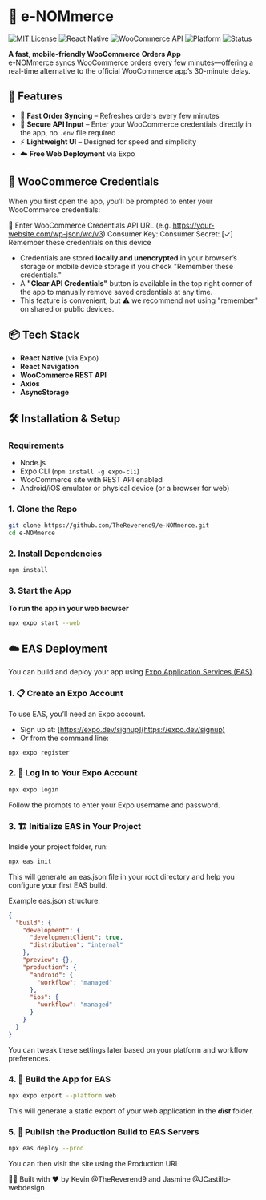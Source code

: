 # 🛒 e-NOMmerce

[![MIT License](https://img.shields.io/badge/license-MIT-blue.svg)](LICENSE)
![React Native](https://img.shields.io/badge/built%20with-React%20Native-61DAFB)
![WooCommerce API](https://img.shields.io/badge/woocommerce-api-orange)
![Platform](https://img.shields.io/badge/platform-android%20%7C%20ios%20%7C%20web-green)
![Status](https://img.shields.io/badge/status-active-brightgreen)

**A fast, mobile-friendly WooCommerce Orders App**  
e-NOMmerce syncs WooCommerce orders every few minutes—offering a real-time alternative to the official WooCommerce app’s 30-minute delay.

## 🚀 Features

- 🔄 **Fast Order Syncing** – Refreshes orders every few minutes  
- 🔐 **Secure API Input** – Enter your WooCommerce credentials directly in the app, no `.env` file required  
- ⚡ **Lightweight UI** – Designed for speed and simplicity  
- ☁️ **Free Web Deployment** via Expo  

## 🔐 WooCommerce Credentials

When you first open the app, you’ll be prompted to enter your WooCommerce credentials:

🔐 Enter WooCommerce Credentials
API URL (e.g. https://your-website.com/wp-json/wc/v3)
Consumer Key:
Consumer Secret:
[✓] Remember these credentials on this device

- Credentials are stored **locally and unencrypted** in your browser’s storage or mobile device storage if you check "Remember these credentials."
- A **"Clear API Credentials"** button is available in the top right corner of the app to manually remove saved credentials at any time.
- This feature is convenient, but ⚠️ we recommend not using "remember" on shared or public devices.

## 📦 Tech Stack

- **React Native** (via Expo)  
- **React Navigation**  
- **WooCommerce REST API**  
- **Axios**  
- **AsyncStorage**  

## 🛠️ Installation & Setup

### Requirements

- Node.js  
- Expo CLI (`npm install -g expo-cli`)  
- WooCommerce site with REST API enabled  
- Android/iOS emulator or physical device (or a browser for web)  

### 1. Clone the Repo

```bash
git clone https://github.com/TheReverend9/e-NOMmerce.git
cd e-NOMmerce
```

### 2. Install Dependencies

```bash
npm install
```

### 3. Start the App

**To run the app in your web browser**
```bash
npx expo start --web
```

## ☁️ EAS Deployment

You can build and deploy your app using [Expo Application Services (EAS)](https://expo.dev/eas).

### 1. 📋 Create an Expo Account

To use EAS, you’ll need an Expo account.

- Sign up at: [https://expo.dev/signup](https://expo.dev/signup)  
- Or from the command line:

```bash
npx expo register
```

### 2. 🔑 Log In to Your Expo Account

```bash
npx expo login
```
Follow the prompts to enter your Expo username and password.

### 3. 🏗️ Initialize EAS in Your Project

Inside your project folder, run:
```bash
npx eas init
```
This will generate an eas.json file in your root directory and help you configure your first EAS build.

Example eas.json structure:
```json
{
  "build": {
    "development": {
      "developmentClient": true,
      "distribution": "internal"
    },
    "preview": {},
    "production": {
      "android": {
        "workflow": "managed"
      },
      "ios": {
        "workflow": "managed"
      }
    }
  }
}
```
You can tweak these settings later based on your platform and workflow preferences.

### 4. 🔨 Build the App for EAS

```bash
npx expo export --platform web
```
This will generate a static export of your web application in the ***dist*** folder.

### 5. 📲 Publish the Production Build to EAS Servers
```bash
npx eas deploy --prod
```
You can then visit the site using the Production URL


👨‍💻 Built with ❤️ by Kevin @TheReverend9 and Jasmine @JCastillo-webdesign
